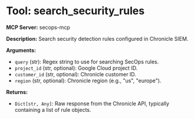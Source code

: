 # Tool: search_security_rules

**MCP Server:** secops-mcp

**Description:** Search security detection rules configured in Chronicle SIEM.

**Arguments:**

*   `query` (str): Regex string to use for searching SecOps rules.
*   `project_id` (str, optional): Google Cloud project ID.
*   `customer_id` (str, optional): Chronicle customer ID.
*   `region` (str, optional): Chronicle region (e.g., "us", "europe").

**Returns:**

*   `Dict[str, Any]`: Raw response from the Chronicle API, typically containing a list of rule objects.

